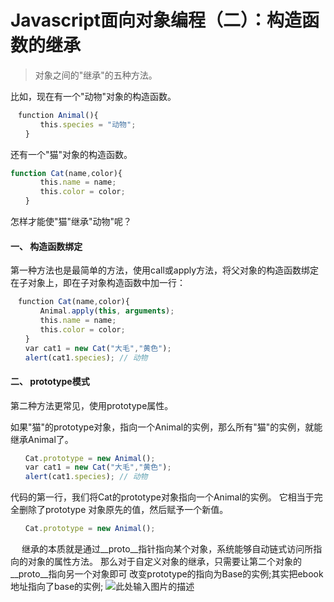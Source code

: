 # Javascript面向对象编程（二）：构造函数的继承

> 对象之间的"继承"的五种方法。

比如，现在有一个"动物"对象的构造函数。
``` javascript
　function Animal(){
　　　　this.species = "动物";
　　}
```
还有一个"猫"对象的构造函数。
``` javascript
function Cat(name,color){
　　　　this.name = name;
　　　　this.color = color;
　　}
```
怎样才能使"猫"继承"动物"呢？

#### 一、 构造函数绑定

第一种方法也是最简单的方法，使用call或apply方法，将父对象的构造函数绑定在子对象上，即在子对象构造函数中加一行：
``` javascript
　function Cat(name,color){
　　　　Animal.apply(this, arguments);
　　　　this.name = name;
　　　　this.color = color;
　　}
　　var cat1 = new Cat("大毛","黄色");
　　alert(cat1.species); // 动物
``` 
#### 二、 prototype模式

第二种方法更常见，使用prototype属性。

如果"猫"的prototype对象，指向一个Animal的实例，那么所有"猫"的实例，就能继承Animal了。

``` javascript
　　Cat.prototype = new Animal();
　　var cat1 = new Cat("大毛","黄色");
　　alert(cat1.species); // 动物
```
代码的第一行，我们将Cat的prototype对象指向一个Animal的实例。
它相当于完全删除了prototype 对象原先的值，然后赋予一个新值。
``` javascript
　　Cat.prototype = new Animal();
```
　
继承的本质就是通过__proto__指针指向某个对象，系统能够自动链式访问所指向的对象的属性方法。
那么对于自定义对象的继承，只需要让第二个对象的__proto__指向另一个对象即可
改变prototype的指向为Base的实例;其实把ebook地址指向了base的实例;
![此处输入图片的描述][1]


  [1]: https://ooo.0o0.ooo/2017/06/14/594028d745993.png